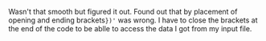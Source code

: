 Wasn't that smooth but figured it out. Found out that by placement of opening and ending brackets```})'``` was wrong.
I have to close the brackets at the end of the code to be ablle to access the data I got from my input file.
